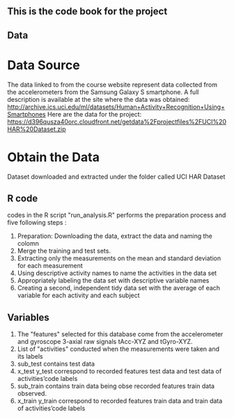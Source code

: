 ## This is the code book for the project

## Data 
# Data Source
The data linked to from the course website represent data collected from the accelerometers from the Samsung Galaxy S smartphone. 
A full description is available at the site where the data was obtained: http://archive.ics.uci.edu/ml/datasets/Human+Activity+Recognition+Using+Smartphones Here are the data for the project: https://d396qusza40orc.cloudfront.net/getdata%2Fprojectfiles%2FUCI%20HAR%20Dataset.zip
# Obtain the Data
Dataset downloaded and extracted under the folder called UCI HAR Dataset
## R code
codes in the R script "run_analysis.R" performs the preparation process and five following steps :
1. Preparation:
Downloading the data, extract the data and naming the colomn
2. Merge the training and test sets.
3. Extracting only the measurements on the mean and standard deviation for each measurement
4. Using descriptive activity names to name the activities in the data set
5. Appropriately labeling the data set with descriptive variable names
6. Creating a second, independent tidy data set with the average of each variable for each activity and each subject
## Variables
1. The "features" selected for this database come from the accelerometer and gyroscope 3-axial raw signals tAcc-XYZ and tGyro-XYZ.
2. List of "activities" conducted when the measurements were taken and its labels
3. sub_test contains test data
4. x_test y_test correspond to recorded features test data and test data of activities’code labels
5. sub_train contains train data being obse recorded features train data observed.
6. x_train y_train correspond to recorded features train data and train data of activities’code labels
